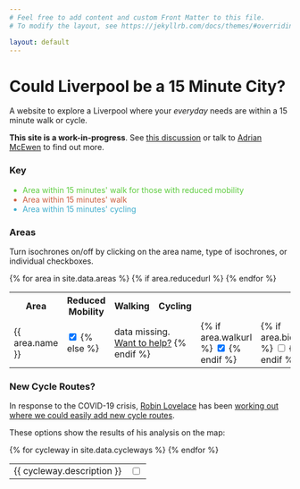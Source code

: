```yaml
---
# Feel free to add content and custom Front Matter to this file.
# To modify the layout, see https://jekyllrb.com/docs/themes/#overriding-theme-defaults

layout: default
---
```

<div id="sidebar">
  <h1>Could Liverpool be a 15 Minute City?</h1>
  <p>A website to explore a Liverpool where your <em>everyday</em> needs are within a 15 minute walk or cycle.</p>
  <p><strong>This site is a work-in-progress</strong>.  See <a href="https://github.com/Liverpool-UK/somebody-should/issues/35">this discussion</a> or talk to <a href="https://twitter.com/amcewen">Adrian McEwen</a> to find out more.</p>
  <h3>Key</h3>
  <ul>
    <li style="color: #5ecc3f">Area within 15 minutes' walk for those with reduced mobility</li>
    <li style="color: #cc5e3f">Area within 15 minutes' walk</li>
    <li style="color: #3fadcc">Area within 15 minutes' cycling</li>
  </ul>
  <h3 id="areas">Areas</h3>
  <p>Turn isochrones on/off by clicking on the area name, type of isochrones, or individual checkboxes.</p>
  <table id="area-grid">
    <tr>
      <th>Area</th>
      <th class="toggle-target" onclick="toggleClass('reduced')">Reduced Mobility</th>
      <th class="toggle-target" onclick="toggleClass('walk')">Walking</th>
      <th class="toggle-target" onclick="toggleClass('bicycle')">Cycling</th>
    </tr>
  {% for area in site.data.areas %}
    <tr>
      <td class="toggle-target" onclick="toggleClass('{{ area.name }}')">{{ area.name }}</td>
      {% if area.reducedurl %}
      <td class="toggle reduced">
        <input onchange="updateIsochroneVisibility()" type="checkbox" checked name="{{ area.name }}-reduced" id="check-{{ area.name }}-reduced" class="check-reduced check-{{ area.name }}" />
      {% else %}
      <td colspan="3" class="data-missing">data missing. <a href="https://github.com/Liverpool-UK/15-minute-city/issues/4">Want to help?</a>
      {% endif %}
      </td>
      <td class="toggle walk">
      {% if area.walkurl %}
        <input onchange="updateIsochroneVisibility()" type="checkbox" checked name="{{ area.name }}-walk" id="check-{{ area.name }}-walk" class="check-walk check-{{ area.name }}" />
      {% endif %}
      </td>
      <td class="toggle bicycle">
      {% if area.bicycleurl %}
        <input onchange="updateIsochroneVisibility()" type="checkbox" name="{{ area.name }}-bicycle" id="check-{{ area.name }}-bicycle" class="check-bicycle check-{{ area.name }}" />
      {% endif %}
      </td>
    </tr>
  {% endfor %}
  </table>
  <h3 id="cycleways">New Cycle Routes?</h3>
  <p>In response to the COVID-19 crisis, <a href="https://twitter.com/robinlovelace">Robin Lovelace</a> has been <a href="">working out where we could easily add new cycle routes</a>.</p>
  <p>These options show the results of his analysis on the map:</p>
  <table id="new-cycleways-grid">
  {% for cycleway in site.data.cycleways %}
    <tr>
      <td>{{ cycleway.description }}</td>
      <td class="toggle">
        <input onchange="setIsochroneVisibility(cycleways[{{ forloop.index0 }}].layer, 'cycleways', 'cycleways-{{ cycleway.name }}')" type="checkbox" name="cycleways-{{ cycleway.name }}" id="check-cycleways-cycleways-{{ cycleway.name }}" class="check-cycleways" />
      </td>
    </tr>
  {% endfor %}
  </table>
</div>
<div id="mainmap">
</div>
<script>
  var hiddenStyle = {
    "color": "#00000000",
    "weight": 0,
    "opacity": 0
  };
  var reducedStyle = {
    "color": "#5ecc3f",
    "weight": 1.5,
    "opacity": 0.85
  };
  var walkingStyle = {
    //"color": "#ff7800",
    "color": "#cc5e3f",
    "weight": 1.5,
    "opacity": 0.85
  };
  var bikingStyle = {
    "color": "#3fadcc",
    "weight": 1.5,
    "opacity": 0.65
  };
  var cyclewaysExistingStyle = {
    "color": "#906",
    "weight": 3.5,
    "opacity": 0.8
  };
  var cyclewaysNewStyle = {
    "color": "#909",
    "weight": 3.5,
    "opacity": 0.8
  };
  var cyclewaysCohesiveStyle = {
    "color": "#606",
    "weight": 3.5,
    "opacity": 0.8
  };
  var cyclewaysSpareStyle = {
    "color": "#606",
    "weight": 3.5,
    "opacity": 0.8
  };
  var cyclewaysWideStyle = {
    "color": "#606",
    "weight": 3.5,
    "opacity": 0.8
  };
  var travelTypes = ["walk", "bicycle", "reduced"];
  var travelTypeStyles = {
    "bicycle": bikingStyle,
    "walk": walkingStyle,
    "reduced": reducedStyle,
    "cycleways-existing": cyclewaysExistingStyle,
    "cycleways-new": cyclewaysNewStyle,
    "cycleways-cohesive": cyclewaysCohesiveStyle,
    "cycleways-spare": cyclewaysSpareStyle,
    "cycleways-wide": cyclewaysWideStyle
  };
  var mainMap;
  var areas = {% data_to_json areas %};
  var cycleways = {% data_to_json cycleways %};

  // Read the state of the checkboxes and set the isocrhone visibility accordingly
  function updateIsochroneVisibility() {
    areas.forEach(function(a) {
      setIsochroneVisibility(a.reducedlayer, a.name, 'reduced');
      setIsochroneVisibility(a.walklayer, a.name, 'walk');
      setIsochroneVisibility(a.bicyclelayer, a.name, 'bicycle');
    });
  }
  // Show/hide the given isochrone based on its checkbox state
  function setIsochroneVisibility(layer, area, tt) {
    if (layer) {
      var checkbox = document.getElementById('check-'+area+'-'+tt);
      if (checkbox.checked) {
        // Turn it on
        layer.setStyle(travelTypeStyles[tt]);
      } else {
        // Hide the layer
        layer.setStyle(hiddenStyle);
      }
    }
  }
  function toggleClass(tt) {
    var checkboxes = document.getElementsByClassName('check-'+tt);
    // Toggle based on whatever state the first one has
    var newState = !checkboxes[0].checked;
    for (var i =0; i < checkboxes.length; i++) {
      checkboxes[i].checked = newState;
    }
    updateIsochroneVisibility();
  }
  window.onload = function() {
    mainMap = L.map('mainmap').setView([53.4105095,-2.9704659], 12)
    var mapLink = '<a href="http://openstreetmap.org">OpenStreetMap</a>';
    var ocmlink = '<a href="http://thunderforest.com/">Thunderforest</a>';
    L.tileLayer(
      'https://tile.thunderforest.com/cycle/{z}/{x}/{y}.png?apikey=545d2bceafc34e60af2dd48c5ea3d00c', {
      attribution: '&copy; '+mapLink+' Contributors & '+ocmlink,
      maxZoom: 18,
      }).addTo(mainMap);
    // Load rapid cycleway prioritisation layers
    for (var i =0; i < cycleways.length; i++) {
      const cexhr = new XMLHttpRequest();
      cexhr.open('GET', cycleways[i].url);
      cexhr.responseType = 'json';
      cexhr.cycleway_idx = i;
      cexhr.onload = function(e) {
        if (this.status == 200) {
          cycleways[this.cycleway_idx].layer = L.geoJSON(this.response, { style: travelTypeStyles['cycleways-'+cycleways[this.cycleway_idx].name] }).addTo(mainMap);
          // Set its visibility accordingly
          setIsochroneVisibility(cycleways[this.cycleway_idx].layer, 'cycleways', 'cycleways-'+cycleways[this.cycleway_idx].name);
        }
      };
      cexhr.send();
    }
    // Load the isochrones
    travelTypes.forEach(function(tt) {
      for (var i =0; i < areas.length; i++) {
        if (areas[i][tt+"url"]) {
          const xhr = new XMLHttpRequest();
          xhr.open('GET', areas[i][tt+"url"]);
          xhr.responseType = 'json';
          xhr.area_idx = i;
          xhr.tt = tt;
          xhr.onload = function(e) {
            if (this.status == 200) {
              areas[this.area_idx][this.tt+"isochrone"] = this.response;
              // Add it to the map
              areas[this.area_idx][this.tt+"layer"] = L.geoJSON(areas[this.area_idx][this.tt+"isochrone"], { style: travelTypeStyles[this.tt] }).addTo(mainMap);
              // FIXME Ideally we'd wait for all of these to load then call this once...
              updateIsochroneVisibility();
            }
          };
          xhr.send();
        }
      }
    });
  }
</script>
